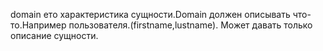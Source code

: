 domain ето характеристика сущности.Domain должен описывать 
 что-то.Например пользователя.(firstname,lustname).
 Может давать только описание сущности.
